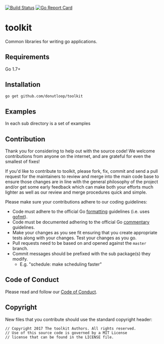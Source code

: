 [![Build Status](https://travis-ci.org/donutloop/toolkit.svg?branch=master)](https://travis-ci.org/donutloop/toolkit)
[![Go Report Card](https://goreportcard.com/badge/github.com/donutloop/toolkit)](https://goreportcard.com/report/github.com/donutloop/toolkit)

# toolkit

Common libraries for writing go applications.

## Requirements

Go 1.7+

## Installation

```sh
go get github.com/donutloop/toolkit
```

## Examples 

In each sub directory is a set of examples 

## Contribution

Thank you for considering to help out with the source code! We welcome contributions from
anyone on the internet, and are grateful for even the smallest of fixes!

If you'd like to contribute to toolkit, please fork, fix, commit and send a pull request
for the maintainers to review and merge into the main code base to ensure those changes are in line with the general philosophy of the project and/or get some
early feedback which can make both your efforts much lighter as well as our review and merge
procedures quick and simple.

Please make sure your contributions adhere to our coding guidelines:

 * Code must adhere to the official Go [formatting](https://golang.org/doc/effective_go.html#formatting) guidelines (i.e. uses [gofmt](https://golang.org/cmd/gofmt/)).
 * Code must be documented adhering to the official Go [commentary](https://golang.org/doc/effective_go.html#commentary) guidelines.
 * Make your changes as you see fit ensuring that you create appropriate tests along with your changes. Test your changes as you go.
 * Pull requests need to be based on and opened against the `master` branch.
 * Commit messages should be prefixed with the sub package(s) they modify.
   * E.g. "schedule: make scheduling faster"

## Code of Conduct

Please read and follow our [Code of Conduct](https://github.com/donutloop/toolkit/blob/master/CODE_OF_CONDUCT.md).

## Copyright

New files that you contribute should use the standard copyright header:

```
// Copyright 2017 The toolkit Authors. All rights reserved.
// Use of this source code is governed by a MIT License 
// license that can be found in the LICENSE file.
```